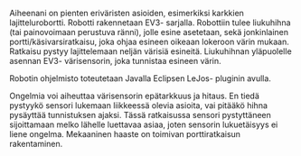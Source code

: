 Aiheenani on pienten eriväristen asioiden, esimerkiksi karkkien lajittelurobortti. Robotti rakennetaan EV3- sarjalla.
Robottiin tulee liukuhihna (tai painovoimaan perustuva ränni), jolle esine asetetaan, sekä jonkinlainen portti/käsivarsiratkaisu, 
joka ohjaa esineen oikeaan lokeroon 
värin mukaan. Ratkaisu pystyy lajittelemaan neljän värisiä esineitä. Liukuhihnan yläpuolelle asennan EV3- värisensorin,
joka tunnistaa esineen värin. 

Robotin ohjelmisto toteutetaan Javalla Eclipsen LeJos- pluginin avulla.

Ongelmia voi aiheuttaa värisensorin epätarkkuus ja hitaus. En tiedä pystyykö sensori lukemaan liikkeessä olevia asioita, 
vai pitääkö hihna pysäyttää tunnistuksen ajaksi. Tässä ratkaisussa sensori pystyttäneen sijoittamaan melko lähelle luettavaa asiaa, joten 
sensorin lukuetäisyys ei liene ongelma. Mekaaninen haaste on toimivan porttiratkaisun rakentaminen.
